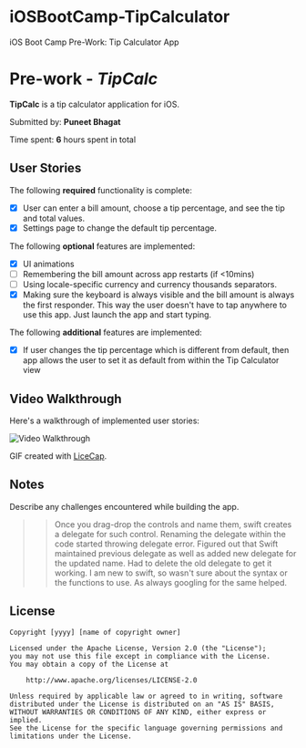 # iOSBootCamp-TipCalculator
iOS Boot Camp Pre-Work: Tip Calculator App

# Pre-work - *TipCalc*

**TipCalc** is a tip calculator application for iOS.

Submitted by: **Puneet Bhagat**

Time spent: **6** hours spent in total

## User Stories

The following **required** functionality is complete:

* [x] User can enter a bill amount, choose a tip percentage, and see the tip and total values.
* [x] Settings page to change the default tip percentage.

The following **optional** features are implemented:
* [x] UI animations
* [ ] Remembering the bill amount across app restarts (if <10mins)
* [ ] Using locale-specific currency and currency thousands separators.
* [x] Making sure the keyboard is always visible and the bill amount is always the first responder. This way the user doesn't have to tap anywhere to use this app. Just launch the app and start typing.

The following **additional** features are implemented:

- [x] If user changes the tip percentage which is different from default, then app allows the user to set it as default from within the Tip Calculator view

## Video Walkthrough 

Here's a walkthrough of implemented user stories:

<img src='https://github.com/puneetbhagat/iOSBootCamp-TipCalculator/blob/master/TipCalc.gif' title='Video Walkthrough' width='' alt='Video Walkthrough' />

GIF created with [LiceCap](http://www.cockos.com/licecap/).

## Notes

Describe any challenges encountered while building the app.

>> Once you drag-drop the controls and name them, swift creates a delegate for such control. Renaming the delegate within the code started throwing delegate error. Figured out that Swift maintained previous delegate as well as added new delegate for the updated name. Had to delete the old delegate to get it working.
>> I am new to swift, so wasn't sure about the syntax or the functions to use. As always googling for the same helped. 

## License

    Copyright [yyyy] [name of copyright owner]

    Licensed under the Apache License, Version 2.0 (the "License");
    you may not use this file except in compliance with the License.
    You may obtain a copy of the License at

        http://www.apache.org/licenses/LICENSE-2.0

    Unless required by applicable law or agreed to in writing, software
    distributed under the License is distributed on an "AS IS" BASIS,
    WITHOUT WARRANTIES OR CONDITIONS OF ANY KIND, either express or implied.
    See the License for the specific language governing permissions and
    limitations under the License.
